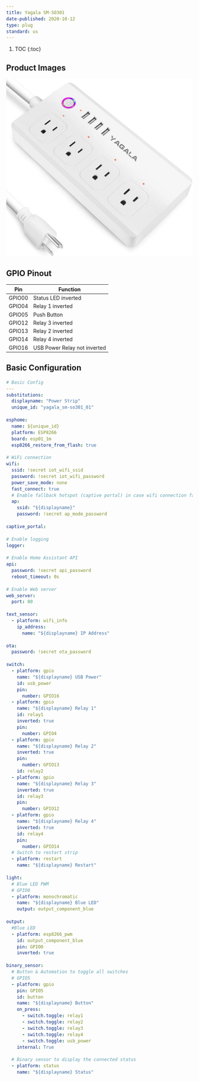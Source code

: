 ```yaml
---
title: Yagala SM-SO301
date-published: 2020-10-12
type: plug
standard: us
---
```


1. TOC
{:toc}

## Product Images

![Product Image](product_image.jpg "Product Image")

## GPIO Pinout

| Pin     | Function                           |
|---------|------------------------------------|
| GPIO00  | Status LED inverted                |
| GPIO04  | Relay 1 inverted                   |
| GPIO05  | Push Button                        |
| GPIO12  | Relay 3 inverted                   |
| GPIO13  | Relay 2 inverted                   |
| GPIO14  | Relay 4 inverted                   |
| GPIO16  | USB Power Relay not inverted       |

## Basic Configuration

```yaml
# Basic Config
---
substitutions:
  displayname: "Power Strip"
  unique_id: "yagala_sm-so301_01"

esphome:
  name: ${unique_id}
  platform: ESP8266
  board: esp01_1m
  esp8266_restore_from_flash: true

# WiFi connection
wifi:
  ssid: !secret iot_wifi_ssid
  password: !secret iot_wifi_password
  power_save_mode: none
  fast_connect: true
  # Enable fallback hotspot (captive portal) in case wifi connection fails
  ap:
    ssid: "${displayname}"
    password: !secret ap_mode_password

captive_portal:

# Enable logging
logger:

# Enable Home Assistant API
api:
  password: !secret api_password
  reboot_timeout: 0s

# Enable Web server
web_server:
  port: 80

text_sensor:
  - platform: wifi_info
    ip_address:
      name: "${displayname} IP Address"

ota:
  password: !secret ota_password

switch:
  - platform: gpio
    name: "${displayname} USB Power"
    id: usb_power
    pin:
      number: GPIO16
  - platform: gpio
    name: "${displayname} Relay 1"
    id: relay1
    inverted: true
    pin:
      number: GPIO4
  - platform: gpio
    name: "${displayname} Relay 2"
    inverted: true
    pin:
      number: GPIO13
    id: relay2
  - platform: gpio
    name: "${displayname} Relay 3"
    inverted: true
    id: relay3
    pin:
      number: GPIO12
  - platform: gpio
    name: "${displayname} Relay 4"
    inverted: true
    id: relay4
    pin:
      number: GPIO14
  # Switch to restart strip
  - platform: restart
    name: "${displayname} Restart"

light:
  # Blue LED PWM
  # GPIO0
  - platform: monochromatic
    name: "${displayname} Blue LED"
    output: output_component_blue

output:
  #Blue LED
  - platform: esp8266_pwm
    id: output_component_blue
    pin: GPIO0
    inverted: true

binary_sensor:
  # Button & Automation to toggle all switches
  # GPIO5
  - platform: gpio
    pin: GPIO5
    id: button
    name: "${displayname} Button"
    on_press:
      - switch.toggle: relay1
      - switch.toggle: relay2
      - switch.toggle: relay3
      - switch.toggle: relay4
      - switch.toggle: usb_power
    internal: True

  # Binary sensor to display the connected status
  - platform: status
    name: "${displayname} Status"
```
